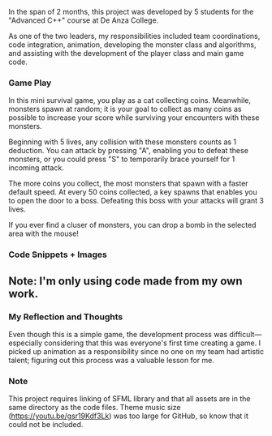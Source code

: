 In the span of 2 months, this project was developed by 5 students for the "Advanced C++" course at De Anza College.

As one of the two leaders, my responsibilities included team coordinations, code integration, animation, developing the monster class and algorithms, and assisting with the development of the player class and main game code.

### Game Play

In this mini survival game, you play as a cat collecting coins. Meanwhile, monsters spawn at random; it is your goal to collect as many coins as possible to increase your score while surviving your encounters with these monsters.

Beginning with 5 lives, any collision with these monsters counts as 1 deduction. You can attack by pressing "A", enabling you to defeat these monsters, or you could press "S" to temporarily brace yourself for 1 incoming attack. 

The more coins you collect, the most monsters that spawn with a faster default speed. At every 50 coins collected, a key spawns that enables you to open the door to a boss. Defeating this boss with your attacks will grant 3 lives.

If you ever find a cluser of monsters, you can drop a bomb in the selected area with the mouse!

### Code Snippets + Images
## Note: I'm only using code made from my own work.

### My Reflection and Thoughts

Even though this is a simple game, the development process was difficult—especially considering that this was everyone's first time creating a game. I picked up animation as a responsibility since no one on my team had artistic talent; figuring out this process was a valuable lesson for me.

### Note

This project requires linking of SFML library and that all assets are in the same directory as the code files.
Theme music size (https://youtu.be/gsr19Kdf3Lk) was too large for GitHub, so know that it could not be included.

